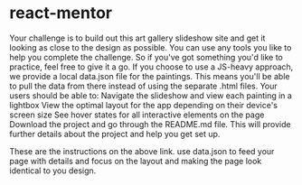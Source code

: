 # react-mentor
Your challenge is to build out this art gallery slideshow site and get it looking as close to the design as possible.
You can use any tools you like to help you complete the challenge. So if you've got something you'd like to practice, feel free to give it a go.
If you choose to use a JS-heavy approach, we provide a local data.json file for the paintings. This means you'll be able to pull the data from there instead of using the separate .html files.
Your users should be able to:
Navigate the slideshow and view each painting in a lightbox
View the optimal layout for the app depending on their device's screen size
See hover states for all interactive elements on the page
Download the project and go through the README.md file. This will provide further details about the project and help you get set up.



These are the instructions on the above link. use data.json to feed your page with details and focus on the layout and making the page look identical to you design.







